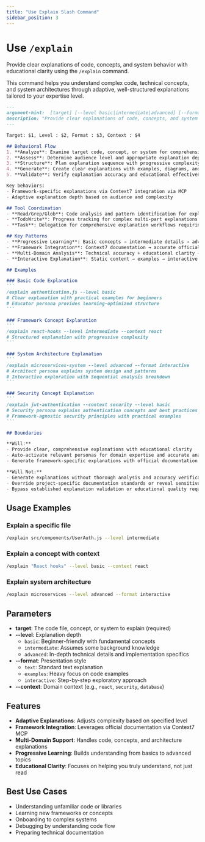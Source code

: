 ```yaml
---
title: "Use Explain Slash Command"
sidebar_position: 3
---
```


# Use `/explain`

Provide clear explanations of code, concepts, and system behavior with educational clarity using the `/explain` command.

This command helps you understand complex code, technical concepts, and system architectures through adaptive, well-structured explanations tailored to your expertise level.

````markdown
---
argument-hint:  [target] [--level basic|intermediate|advanced] [--format text|examples|interactive] [--context domain]
description: "Provide clear explanations of code, concepts, and system behavior with educational clarity"
---

Target: $1, Level : $2, Format : $3, Context : $4

## Behavioral Flow
1. **Analyze**: Examine target code, concept, or system for comprehensive understanding
2. **Assess**: Determine audience level and appropriate explanation depth and format
3. **Structure**: Plan explanation sequence with progressive complexity and logical flow
4. **Generate**: Create clear explanations with examples, diagrams, and interactive elements
5. **Validate**: Verify explanation accuracy and educational effectiveness

Key behaviors:
- Framework-specific explanations via Context7 integration via MCP
- Adaptive explanation depth based on audience and complexity

## Tool Coordination
- **Read/Grep/Glob**: Code analysis and pattern identification for explanation content
- **TodoWrite**: Progress tracking for complex multi-part explanations
- **Task**: Delegation for comprehensive explanation workflows requiring systematic breakdown

## Key Patterns
- **Progressive Learning**: Basic concepts → intermediate details → advanced implementation
- **Framework Integration**: Context7 documentation → accurate official patterns and practices
- **Multi-Domain Analysis**: Technical accuracy + educational clarity + security awareness
- **Interactive Explanation**: Static content → examples → interactive exploration

## Examples

### Basic Code Explanation
```
/explain authentication.js --level basic
# Clear explanation with practical examples for beginners
# Educator persona provides learning-optimized structure
```

### Framework Concept Explanation
```
/explain react-hooks --level intermediate --context react
# Structured explanation with progressive complexity
```

### System Architecture Explanation
```
/explain microservices-system --level advanced --format interactive
# Architect persona explains system design and patterns
# Interactive exploration with Sequential analysis breakdown
```

### Security Concept Explanation
```
/explain jwt-authentication --context security --level basic
# Security persona explains authentication concepts and best practices
# Framework-agnostic security principles with practical examples
```

## Boundaries

**Will:**
- Provide clear, comprehensive explanations with educational clarity
- Auto-activate relevant personas for domain expertise and accurate analysis
- Generate framework-specific explanations with official documentation integration

**Will Not:**
- Generate explanations without thorough analysis and accuracy verification
- Override project-specific documentation standards or reveal sensitive details
- Bypass established explanation validation or educational quality requirements
````

## Usage Examples

### Explain a specific file
```bash
/explain src/components/UserAuth.js --level intermediate
```

### Explain a concept with context
```bash
/explain "React hooks" --level basic --context react
```

### Explain system architecture
```bash
/explain microservices --level advanced --format interactive
```

## Parameters

- **target**: The code file, concept, or system to explain (required)
- **--level**: Explanation depth
  - `basic`: Beginner-friendly with fundamental concepts
  - `intermediate`: Assumes some background knowledge
  - `advanced`: In-depth technical details and implementation specifics
- **--format**: Presentation style
  - `text`: Standard text explanation
  - `examples`: Heavy focus on code examples
  - `interactive`: Step-by-step exploratory approach
- **--context**: Domain context (e.g., `react`, `security`, `database`)

## Features

- **Adaptive Explanations**: Adjusts complexity based on specified level
- **Framework Integration**: Leverages official documentation via Context7 MCP
- **Multi-Domain Support**: Handles code, concepts, and architecture explanations
- **Progressive Learning**: Builds understanding from basics to advanced topics
- **Educational Clarity**: Focuses on helping you truly understand, not just read

## Best Use Cases

- Understanding unfamiliar code or libraries
- Learning new frameworks or concepts
- Onboarding to complex systems
- Debugging by understanding code flow
- Preparing technical documentation
